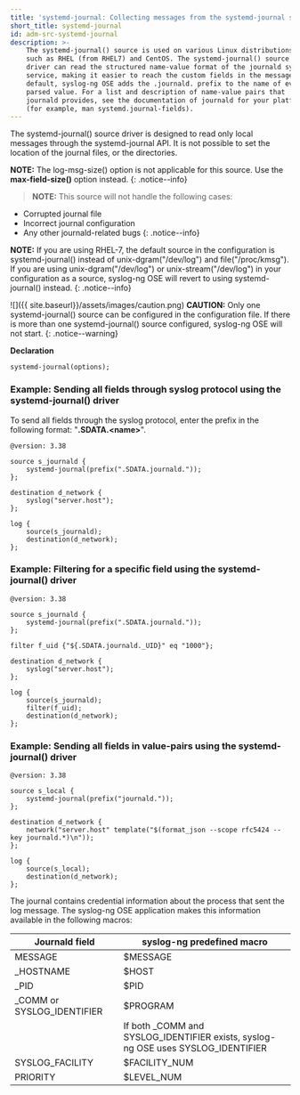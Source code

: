 ```yaml
---
title: 'systemd-journal: Collecting messages from the systemd-journal system log storage'
short_title: systemd-journal
id: adm-src-systemd-journal
description: >-
    The systemd-journal() source is used on various Linux distributions,
    such as RHEL (from RHEL7) and CentOS. The systemd-journal() source
    driver can read the structured name-value format of the journald system
    service, making it easier to reach the custom fields in the message. By
    default, syslog-ng OSE adds the .journald. prefix to the name of every
    parsed value. For a list and description of name-value pairs that
    journald provides, see the documentation of journald for your platform
    (for example, man systemd.journal-fields).
---
```


The systemd-journal() source driver is designed to read only local
messages through the systemd-journal API. It is not possible to set the
location of the journal files, or the directories.

**NOTE:** The log-msg-size() option is not applicable for this source. Use
the **max-field-size()** option instead.
{: .notice--info}

>**NOTE:** This source will not handle the following cases:
>  
- Corrupted journal file
- Incorrect journal configuration
- Any other journald-related bugs
{: .notice--info}

**NOTE:** If you are using RHEL-7, the default source in the configuration
is systemd-journal() instead of unix-dgram(\"/dev/log\") and
file(\"/proc/kmsg\"). If you are using unix-dgram(\"/dev/log\") or
unix-stream(\"/dev/log\") in your configuration as a source, syslog-ng
OSE will revert to using systemd-journal() instead.
{: .notice--info}

![]({{ site.baseurl}}/assets/images/caution.png) **CAUTION:**
Only one systemd-journal() source can be configured in the configuration file.
If there is more than one systemd-journal() source configured, syslog-ng OSE
will not start.
{: .notice--warning}

**Declaration**

```config
systemd-journal(options);
```

### Example: Sending all fields through syslog protocol using the systemd-journal() driver

To send all fields through the syslog protocol, enter the prefix in the
following format: "**.SDATA.\<name\>**".

```config
@version: 3.38

source s_journald {
    systemd-journal(prefix(".SDATA.journald."));
};

destination d_network {
    syslog("server.host");
};

log {
    source(s_journald);
    destination(d_network);
};
```

### Example: Filtering for a specific field using the systemd-journal() driver

```config
@version: 3.38

source s_journald {
    systemd-journal(prefix(".SDATA.journald."));
};

filter f_uid {"${.SDATA.journald._UID}" eq "1000"};

destination d_network {
    syslog("server.host");
};

log {
    source(s_journald);
    filter(f_uid);
    destination(d_network);
};
```

### Example: Sending all fields in value-pairs using the systemd-journal() driver

```config
@version: 3.38

source s_local {
    systemd-journal(prefix("journald."));
};

destination d_network {
    network("server.host" template("$(format_json --scope rfc5424 --key journald.*)\n"));
};

log {
    source(s_local);
    destination(d_network);
};
```

The journal contains credential information about the process that sent
the log message. The syslog-ng OSE application makes this information
available in the following macros:

|Journald field| syslog-ng predefined macro|
|---|---|
|  MESSAGE   | $MESSAGE|
| _HOSTNAME | $HOST |
| _PID    | $PID|
| _COMM or SYSLOG_IDENTIFIER|   \$PROGRAM|
||  If both _COMM and SYSLOG_IDENTIFIER exists, syslog-ng OSE uses SYSLOG_IDENTIFIER|
|SYSLOG_FACILITY  | $FACILITY_NUM |
|PRIORITY          | $LEVEL_NUM |
